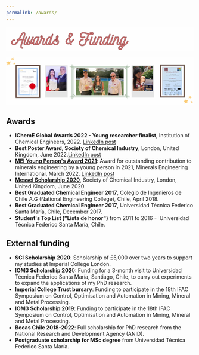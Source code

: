 ```yaml
---
permalink: /awards/
---
```


![](/_pages/2.png)

![](/_pages/awards2.png)

## Awards

- **IChemE Global Awards 2022 - Young researcher finalist**, Institution of Chemical Engineers, 2022. [LinkedIn post](https://www.linkedin.com/posts/paulinaquintanilla_what-a-great-night-i-had-at-the-institution-activity-6999700569758048256-RB2l?utm_source=share&utm_medium=member_desktop)
- **Best Poster Award, Society of Chemical Industry**, London, United Kingdom, June 2022.[LinkedIn post](https://www.linkedin.com/posts/paulinaquintanilla_it-was-a-pleasure-to-participate-in-the-agm-activity-6955271602183753728-y7ig?utm_source=share&utm_medium=member_desktop)
- [**MEI Young Person's Award 2021**](https://min-eng.blogspot.com/2022/03/mei-young-persons-award-2021-to-paulina.html): Award for outstanding contribution to minerals engineering by a young person in 2021, Minerals Engineering International, March 2022. [LinkedIn post](https://www.linkedin.com/posts/barrywillsmei_we-are-very-pleased-to-announce-that-the-activity-6911594382777307136-1zWy?utm_source=share&utm_medium=member_desktop)
- [**Messel Scholarship 2020**](https://www.soci.org/en/news/awards/scholars/2020-paulina-quintanilla), Society of Chemical Industry, London, United Kingdom, June 2020.
- **Best Graduated Chemical Engineer 2017**, Colegio de Ingenieros de Chile A.G (National Engineering College), Chile, April 2018.
- **Best Graduated Chemical Engineer 2017**, Universidad Técnica Federico Santa María, Chile, December 2017. 
- **Student's Top List ("Lista de honor")** from 2011 to 2016 -  Universidad Técnica Federico Santa María, Chile.


## External funding
- **SCI Scholarship 2020**: Scholarship of £5,000 over two years to support my studies at Imperial College London. 
- **IOM3 Scholarship 202**0: Funding for a 3-month visit to Universidad Técnica Federico Santa María, Santiago, Chile, to carry out experiments to expand the applications of my PhD research.
- **Imperial College Trust bursary**: Funding to participate in the 18th IFAC Symposium on Control, Optimisation and Automation in Mining, Mineral and Metal Processing.
- **IOM3 Scholarship 2019**: Funding to participate in the 18th IFAC Symposium on Control, Optimisation and Automation in Mining, Mineral and Metal Processing.
- **Becas Chile 2018-2022**: Full scholarship for PhD research from the National Research and Development Agency (ANID). 
- **Postgraduate scholarship for MSc degree** from Universidad Técnica Federico Santa María.
